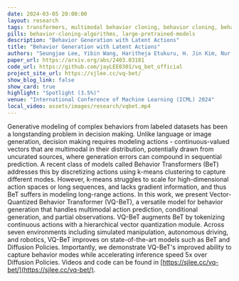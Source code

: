 ```yaml
---
date: 2024-03-05 20:00:00
layout: research 
tags: transformers, multimodal behavior cloning, behavior cloning, behavior transformers, learning from offline data, imitation learning, learning from demonstration, robot foundational model
pills: behavior-cloning-algorithms, large-pretrained-models
description: "Behavior Generation with Latent Actions"
title: "Behavior Generation with Latent Actions"
authors: "Seungjae Lee, Yibin Wang, Haritheja Etukuru, H. Jin Kim, Nur Muhammad Mahi Shafiullah*, Lerrel Pinto*"
paper_url: https://arxiv.org/abs/2403.03181
code_url: https://github.com/jayLEE0301/vq_bet_official
project_site_url: https://sjlee.cc/vq-bet/
show_blog_link: false
show_card: true
highlight: "Spotlight (3.5%)"
venue: "International Conference of Machine Learning (ICML) 2024"
local_video: assets/images/research/vqbet.mp4
---
```


Generative modeling of complex behaviors from labeled datasets has been a longstanding problem in decision making. Unlike language or image generation, decision making requires modeling actions - continuous-valued vectors that are multimodal in their distribution, potentially drawn from uncurated sources, where generation errors can compound in sequential prediction. A recent class of models called Behavior Transformers (BeT) addresses this by discretizing actions using k-means clustering to capture different modes. However, k-means struggles to scale for high-dimensional action spaces or long sequences, and lacks gradient information, and thus BeT suffers in modeling long-range actions. In this work, we present Vector-Quantized Behavior Transformer (VQ-BeT), a versatile model for behavior generation that handles multimodal action prediction, conditional generation, and partial observations. VQ-BeT augments BeT by tokenizing continuous actions with a hierarchical vector quantization module. Across seven environments including simulated manipulation, autonomous driving, and robotics, VQ-BeT improves on state-of-the-art models such as BeT and Diffusion Policies. Importantly, we demonstrate VQ-BeT's improved ability to capture behavior modes while accelerating inference speed 5x over Diffusion Policies. Videos and code can be found in [https://sjlee.cc/vq-bet/](https://sjlee.cc/vq-bet/).
